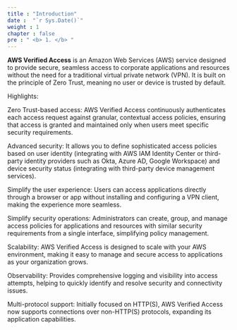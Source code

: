 ```yaml
---
title : "Introduction"
date :  "`r Sys.Date()`" 
weight : 1 
chapter : false
pre : " <b> 1. </b> "
---
```

**AWS Verified Access** is an Amazon Web Services (AWS) service designed to provide secure, seamless access to corporate applications and resources without the need for a traditional virtual private network (VPN). It is built on the principle of Zero Trust, meaning no user or device is trusted by default.

Highlights:

Zero Trust-based access: AWS Verified Access continuously authenticates each access request against granular, contextual access policies, ensuring that access is granted and maintained only when users meet specific security requirements.

Advanced security: It allows you to define sophisticated access policies based on user identity (integrating with AWS IAM Identity Center or third-party identity providers such as Okta, Azure AD, Google Workspace) and device security status (integrating with third-party device management services).

Simplify the user experience: Users can access applications directly through a browser or app without installing and configuring a VPN client, making the experience more seamless.

Simplify security operations: Administrators can create, group, and manage access policies for applications and resources with similar security requirements from a single interface, simplifying policy management.

Scalability: AWS Verified Access is designed to scale with your AWS environment, making it easy to manage and secure access to applications as your organization grows.

Observability: Provides comprehensive logging and visibility into access attempts, helping to quickly identify and resolve security and connectivity issues.

Multi-protocol support: Initially focused on HTTP(S), AWS Verified Access now supports connections over non-HTTP(S) protocols, expanding its application capabilities.
